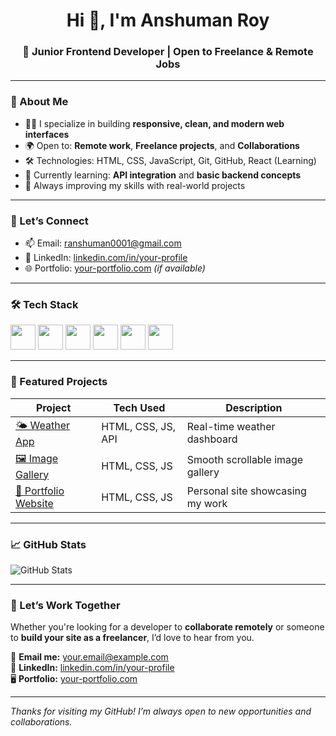 

<h1 align="center">Hi 👋, I'm Anshuman Roy</h1>
<h3 align="center">🚀 Junior Frontend Developer | Open to Freelance & Remote Jobs</h3>

---

### 💼 About Me

- 👨‍💻 I specialize in building **responsive, clean, and modern web interfaces**
- 🌍 Open to: **Remote work**, **Freelance projects**, and **Collaborations**
- 🛠️ Technologies: HTML, CSS, JavaScript, Git, GitHub, React (Learning)
- 🔄 Currently learning: **API integration** and **basic backend concepts**
- 🧠 Always improving my skills with real-world projects

---

### 💬 Let’s Connect

- 📫 Email: ranshuman0001@gmail.com
- 🔗 LinkedIn: [linkedin.com/in/your-profile](https://linkedin.com/in/your-profile)
- 🌐 Portfolio: [your-portfolio.com](https://your-portfolio.com) *(if available)*

---

### 🛠️ Tech Stack
<p align="left">
  <img src="https://cdn.jsdelivr.net/gh/devicons/devicon/icons/html5/html5-original.svg" width="40" height="40"/>
  <img src="https://cdn.jsdelivr.net/gh/devicons/devicon/icons/css3/css3-original.svg" width="40" height="40"/>
  <img src="https://cdn.jsdelivr.net/gh/devicons/devicon/icons/javascript/javascript-original.svg" width="40" height="40"/>
  <img src="https://cdn.jsdelivr.net/gh/devicons/devicon/icons/react/react-original.svg" width="40" height="40"/>
  <img src="https://cdn.jsdelivr.net/gh/devicons/devicon/icons/git/git-original.svg" width="40" height="40"/>
  <img src="https://cdn.jsdelivr.net/gh/devicons/devicon/icons/github/github-original.svg" width="40" height="40"/>
</p>

---

### 🚀 Featured Projects

| Project | Tech Used | Description |
|--------|-----------|-------------|
| [🌤 Weather App](https://github.com/anshuman-roy/weather-app) | HTML, CSS, JS, API | Real-time weather dashboard |
| [🖼 Image Gallery](https://github.com/anshuman-roy/) | HTML, CSS, JS | Smooth scrollable image gallery |
| [💼 Portfolio Website](https://github.com/anshuman-roy/portfolio) | HTML, CSS, JS | Personal site showcasing my work |

---

### 📈 GitHub Stats

![GitHub Stats](https://github-readme-stats.vercel.app/api?username=anshuman-roy&show_icons=true&theme=tokyonight)

---

### 📢 Let’s Work Together

Whether you're looking for a developer to **collaborate remotely** or someone to **build your site as a freelancer**, I’d love to hear from you.

📧 **Email me:** your.email@example.com  
💼 **LinkedIn:** [linkedin.com/in/your-profile](https://linkedin.com/in/your-profile)  
🖥 **Portfolio:** [your-portfolio.com](https://your-portfolio.com)

---

*Thanks for visiting my GitHub! I’m always open to new opportunities and collaborations.*
